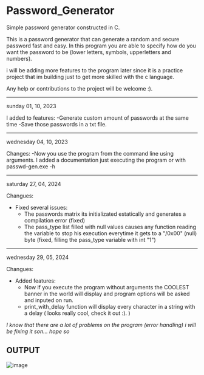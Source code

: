 # Password_Generator
Simple password generator constructed in C.

This is a password generator that can generate a random and secure password fast and easy. In this program you are able to specify how do you want the password to be (lower letters, symbols, upperletters and numbers).

i will be adding more features to the program later since it is a practice project that im building just to get more skilled with the c language.

Any help or contributions to the project will be welcome :).


---------------------------------------------------------------------------------------------------------------------------------------------------------------------------------------------------------------------------

sunday 01, 10, 2023

I added to features:
-Generate custom amount of passwords at the same time
-Save those passwords in a txt file.

---------------------------------------------------------------------------------------------------------------------------------------------------------------------------------------------------------------------------

wednesday 04, 10, 2023

Changes:
-Now you use the program from the command line using arguments. I added a documentation just executing the program or with passwd-gen.exe -h

---------------------------------------------------------------------------------------------------------------------------------------------------------------------------------------------------------------------------

saturday 27, 04, 2024

Changues:
- Fixed several issues:
  - The passwords matrix its initializated estatically and generates a compilation error (fixed)
  - The pass_type list filled with null values causes any function reading the variable to stop his execution everytime it gets to a "/0x00" (null) byte (fixed, filling the pass_type variable with int "1")
 
---------------------------------------------------------------------------------------------------------------------------------------------------------------------------------------------------------------------------

wednesday 29, 05, 2024

Changues:
- Added features:
  - Now if you execute the program without arguments the COOLEST banner in the world will display and program options will be asked and inputed on run.
  - print_with_delay function will display every character in a string with a delay ( looks really cool, check it out :). )
 
*I know that there are a lot of problems on the program (error handling) i will be fixing it son... hope so*  



## OUTPUT

![image](https://github.com/user-attachments/assets/ebe49799-ebce-4e93-830d-fed697a003c1)
